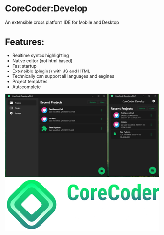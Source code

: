 # CoreCoder:Develop
 An extensible cross platform IDE for Mobile and Desktop
# Features:
- Realtime syntax highlighting
- Native editor (not html based)
- Fast startup 
- Extensible (plugins) with JS and HTML
- Technically can support all languages and engines
- Project templates
- Autocomplete

![](https://github.com/Hanprogramer/corecoder_develop/raw/main/.github/Screenshot_CC3.png)
![](https://github.com/Hanprogramer/corecoder_develop/raw/main/.github/bitmap-min.png)
